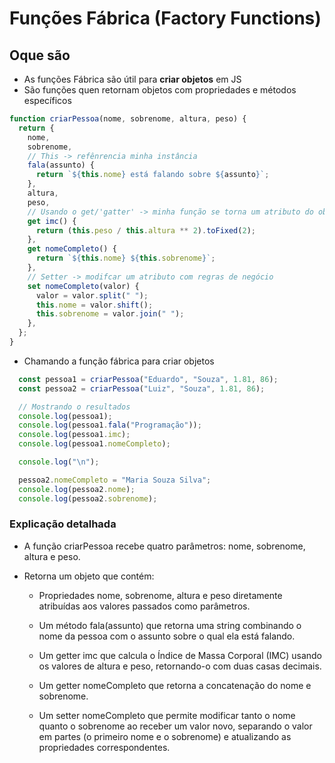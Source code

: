 # Funções Fábrica (Factory Functions)

## Oque são

- As funções Fábrica são útil para **criar objetos** em JS
- São funções quen retornam objetos com propriedades e métodos específicos

```JavaScript
function criarPessoa(nome, sobrenome, altura, peso) {
  return {
    nome,
    sobrenome,
    // This -> refênrencia minha instância
    fala(assunto) {
      return `${this.nome} está falando sobre ${assunto}`;
    },
    altura,
    peso,
    // Usando o get/'gatter' -> minha função se torna um atributo do obj
    get imc() {
      return (this.peso / this.altura ** 2).toFixed(2);
    },
    get nomeCompleto() {
      return `${this.nome} ${this.sobrenome}`;
    },
    // Setter -> modifcar um atributo com regras de negócio
    set nomeCompleto(valor) {
      valor = valor.split(" ");
      this.nome = valor.shift();
      this.sobrenome = valor.join(" ");
    },
  };
}
```

- Chamando a função fábrica para criar objetos

```JavaScript
  const pessoa1 = criarPessoa("Eduardo", "Souza", 1.81, 86);
  const pessoa2 = criarPessoa("Luiz", "Souza", 1.81, 86);

  // Mostrando o resultados
  console.log(pessoa1);
  console.log(pessoa1.fala("Programação"));
  console.log(pessoa1.imc);
  console.log(pessoa1.nomeCompleto);

  console.log("\n");

  pessoa2.nomeCompleto = "Maria Souza Silva";
  console.log(pessoa2.nome);
  console.log(pessoa2.sobrenome);
```

### Explicação detalhada

- A função criarPessoa recebe quatro parâmetros: nome, sobrenome, altura e peso.

- Retorna um objeto que contém:

  - Propriedades nome, sobrenome, altura e peso diretamente atribuídas aos valores passados como parâmetros.

  - Um método fala(assunto) que retorna uma string combinando o nome da pessoa com o assunto sobre o qual ela está falando.

  - Um getter imc que calcula o Índice de Massa Corporal (IMC) usando os valores de altura e peso, retornando-o com duas casas decimais.

  - Um getter nomeCompleto que retorna a concatenação do nome e sobrenome.

  - Um setter nomeCompleto que permite modificar tanto o nome quanto o sobrenome ao receber um valor novo, separando o valor em partes (o primeiro nome e o sobrenome) e atualizando as propriedades correspondentes.
